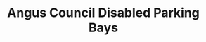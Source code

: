 ---
schema: default
title: Angus Council Disabled Parking Bays
organization: Angus Council
notes: >-
    Disabled parking bays in Angus with enforceable restrictions.
resources:
  - name: Angus Council Disabled Parking Bays WMS
  - url: >-
      http://data.angus.gov.uk/geoserver/services/services:rds_dpe_disabled_bay/wms?
  - format: WMS

  - name: Angus Council Disabled Parking Bays KML
  - url: >-
      http://data.angus.gov.uk/geoserver/services/wms/kml?layers=services:rds_dpe_disabled_bay&mode=download
  - format: KML

  - name: Angus Council Disabled Parking Bays GEOJSON
  - url: >-
      http://data.angus.gov.uk/geoserver/services/ows?service=WFS&version=1.0.0&request=GetFeature&typeName=services:rds_dpe_disabled_bay&outputFormat=application%2Fjson&srsName=EPSG:3857
  - format: GEOJSON
license: UK Open Government Licence (OGL)
category:

  - disabled bays
  - enforcement
  - local government
  - parking
maintainer: Angus Council
maintainer_email: someone@example.com
---